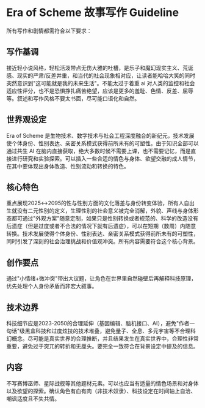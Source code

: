 # Era of Scheme 故事写作 Guideline

所有写作和剧情都需符合以下要求：

## 写作基调

接近轻小说风格，轻松活泼带点无伤大雅的吐槽，是乐子和魔幻现实主义、荒诞感、现实的严肃/反差并重，和当代的社会现象相对应，让读者能哈哈大笑的同时突然意识到"这可能就是我的未来生活"。不能太过于着重 ai 对人类的监控和社会适应性评分，也不是恐惧挣扎痛苦绝望，应该是更多的羞耻、色情、反差、屈辱等。叙述和写作风格不要太书面，尽可能口语化和自然。

## 世界观设定

Era of Scheme 是生物技术、数字技术与社会工程深度融合的新纪元，技术发展使个体身份、性别表达、亲密关系模式获得前所未有的可塑性。由于知识全部可以通过共生 AI 在脑内直接获取，绝大多数时候不需要上课，也不需要记忆，而是直接进行研究和实验探索。可以插入一些合适的情色与身体、欲望交融的成人情节，在其中要体现出身体改造、性别流动和转换的特色。

## 核心特色

重点展现2025↔2095的性与性别方面的文化落差与身份转变体验，所有人自出生就没有二元性别的定义，生理性别的社会意义被完全消解，外貌、声线与身体形态都可通过"外观方案"随意定制，如果只是性别转换或者规范的、科学的改造没有后遗症（但是过度或者不合法的情况下就有后遗症），可以在短期（数周）内随意转换。技术发展使得个体身份、性别表达、亲密关系模式获得前所未有的可塑性，同时引发了深刻的社会治理挑战和价值观冲突。所有内容需要符合这个核心背景。

## 创作要点

通过"小情绪+微冲突"带出大议题，让角色在世界里自然碰壁后再解释科技原理，优先处理个人身份矛盾而非宏大叙事。

## 技术边界

科技细节应是2023-2050的合理延伸（基因编辑、脑机接口、AI），避免"作者一句话"级黑盒科技和过度炫技的技术堆叠，避免量子、全息、多元宇宙等不合理科幻概念。尽可能是真实世界的合理推断，并且结果发生在真实世界中，合理性非常重要，避免过于突兀的转折和无厘头。要完全一致符合在背景设定中提及的信息。

## 内容

不写赛博巫师、星际战舰等其他题材元素。可以也应当有适量的情色场景和对身体以及欲望的探索。确认角色有血有肉（非技术奴隶）、科技设定在时间轴上自洽、嘲讽适度且不失共情。 
